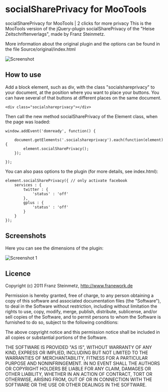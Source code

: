 socialSharePrivacy for MooTools
===============================

socialSharePrivacy for MooTools | 2 clicks for more privacy
This is the MooTools version of the jQuery-plugin socialSharePrivacy of the "Heise Zeitschriftenverlags", made by Franz Steinmetz.

More information about the original plugin and the options can be found in the file Source/original/index.html

![Screenshot](http://www.franework.de/assets/socialshareprivacy/2-klick-logo_min.jpg)

How to use
----------

Add a block element, such as div, with the class "socialshareprivacy" to your document, at the position where you want to place your buttons. You can have several of that buttons at different places on the same document.

	<div class="socialshareprivacy"></div>

Then call the new method socialSharePrivacy of the Element class, when the page was loaded:

	window.addEvent('domready', function() { 
		
		document.getElements('.socialshareprivacy').each(function(element) {
			element.socialSharePrivacy();
		});

	});

You can also pass options to the plugin (for more details, see index.html):
    
	element.socialSharePrivacy({ // only activate facebook
		services : {
			twitter : {
				'status' : 'off'
			},
			gplus : {
				'status' : 'off'
			}
		}
	});

Screenshots
-----------

Here you can see the dimensions of the plugin:

![Screenshot 1](http://www.franework.de/assets/socialshareprivacy/dimensions.gif)

Licence
-----------------

Copyright (c) 2011 Franz Steinmetz, http://www.franework.de

Permission is hereby granted, free of charge, to any person obtaining a copy of this software and associated documentation files (the "Software"), to deal in the Software without restriction, including without limitation the rights to use, copy, modify, merge, publish, distribute, sublicense, and/or sell copies of the Software, and to permit persons to whom the Software is furnished to do so, subject to the following conditions:

The above copyright notice and this permission notice shall be included in all copies or substantial portions of the Software.

THE SOFTWARE IS PROVIDED "AS IS", WITHOUT WARRANTY OF ANY KIND, EXPRESS OR IMPLIED, INCLUDING BUT NOT LIMITED TO THE WARRANTIES OF MERCHANTABILITY, FITNESS FOR A PARTICULAR PURPOSE AND NONINFRINGEMENT. IN NO EVENT SHALL THE AUTHORS OR COPYRIGHT HOLDERS BE LIABLE FOR ANY CLAIM, DAMAGES OR OTHER LIABILITY, WHETHER IN AN ACTION OF CONTRACT, TORT OR OTHERWISE, ARISING FROM, OUT OF OR IN CONNECTION WITH THE SOFTWARE OR THE USE OR OTHER DEALINGS IN THE SOFTWARE.
